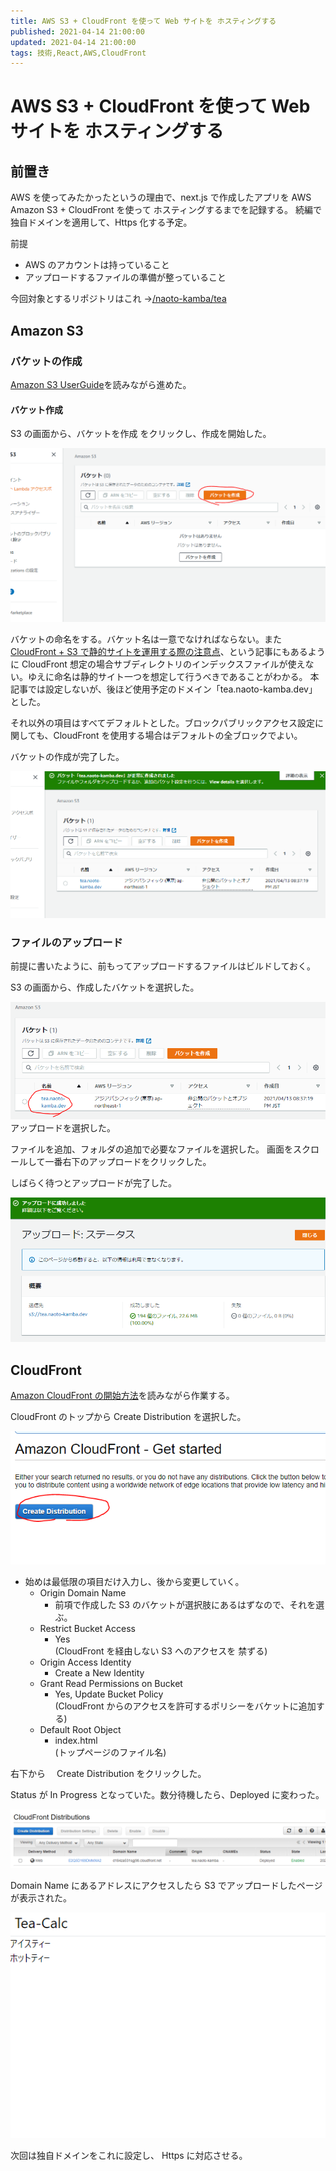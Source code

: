 ```yaml
---
title: AWS S3 + CloudFront を使って Web サイトを ホスティングする
published: 2021-04-14 21:00:00
updated: 2021-04-14 21:00:00
tags: 技術,React,AWS,CloudFront
---
```


# AWS S3 + CloudFront を使って Web サイトを ホスティングする

## 前置き

AWS を使ってみたかったというの理由で、next.js で作成したアプリを AWS Amazon S3 + CloudFront を使って ホスティングするまでを記録する。
続編で 独自ドメインを適用して、Https 化する予定。

前提

- AWS のアカウントは持っていること
- アップロードするファイルの準備が整っていること

今回対象とするリポジトリはこれ →[/naoto-kamba/tea](https://github.com/naoto-kamba/tea)

## Amazon S3

### バケットの作成

[Amazon S3 UserGuide](https://docs.aws.amazon.com/ja_jp/AmazonS3/latest/userguide/Welcome.html)を読みながら進めた。

#### バケット作成

S3 の画面から、バケットを作成 をクリックし、作成を開始した。

![0010_make_s3_bucket.png](images/0010_make_s3_bucket.png)

バケットの命名をする。バケット名は一意でなければならない。また[CloudFront + S3 で静的サイトを運用する際の注意点](https://qiita.com/ooxif/items/d28b7caf72bf5290588c)、という記事にもあるように CloudFront 想定の場合サブディレクトリのインデックスファイルが使えない。ゆえに命名は静的サイト一つを想定して行うべきであることがわかる。
本記事では設定しないが、後ほど使用予定のドメイン「tea.naoto-kamba.dev」 とした。

それ以外の項目はすべてデフォルトとした。ブロックパブリックアクセス設定に関しても、CloudFront を使用する場合はデフォルトの全ブロックでよい。

バケットの作成が完了した。

![0030_created_bucket.png](images/0030_created_bucket.png)

### ファイルのアップロード

前提に書いたように、前もってアップロードするファイルはビルドしておく。

S3 の画面から、作成したバケットを選択した。

![0040_select_bucket.png](images/0040_select_bucket.png)
アップロードを選択した。

ファイルを追加、フォルダの追加で必要なファイルを選択した。
画面をスクロールして一番右下のアップロードをクリックした。

しばらく待つとアップロードが完了した。

![0070_uploaded.png](images/0070_uploaded.png)

## CloudFront

[Amazon CloudFront の開始方法](https://docs.aws.amazon.com/ja_jp/AmazonCloudFront/latest/DeveloperGuide/GettingStarted.html)を読みながら作業する。

CloudFront のトップから Create Distribution を選択した。

![0500_cf_create_distribution.png](images/0500_cf_create_distribution.png)

- 始めは最低限の項目だけ入力し、後から変更していく。
  - Origin Domain Name
    - 前項で作成した S3 のバケットが選択肢にあるはずなので、それを選ぶ。
  - Restrict Bucket Access
    - Yes  
      (CloudFront を経由しない S3 へのアクセスを 禁ずる)
  - Origin Access Identity
    - Create a New Identity
  - Grant Read Permissions on Bucket
    - Yes, Update Bucket Policy  
      (CloudFront からのアクセスを許可するポリシーをバケットに追加する)
  - Default Root Object
    - index.html  
       (トップページのファイル名)

右下から　 Create Distribution をクリックした。

Status が In Progress となっていた。数分待機したら、Deployed に変わった。

![0520_cf_end.png](images/0520_cf_end.png)

Domain Name にあるアドレスにアクセスしたら S3 でアップロードしたページが表示された。

![0530_confirm.png](images/0530_confirm.png)

次回は独自ドメインをこれに設定し、 Https に対応させる。
